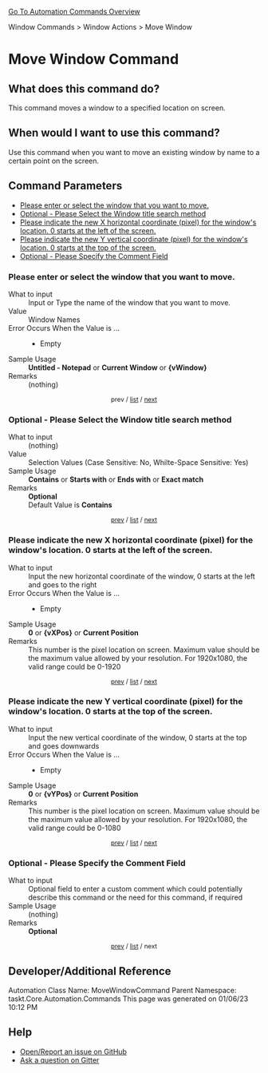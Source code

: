 <!--TITLE: Move Window Command -->
<!-- SUBTITLE: a command in the Window Commands group. -->
[Go To Automation Commands Overview](/automation-commands.md)


Window Commands &gt; Window Actions &gt; Move Window


# Move Window Command


## What does this command do?
This command moves a window to a specified location on screen.


## When would I want to use this command?
Use this command when you want to move an existing window by name to a certain point on the screen.


<a id="param_list"></a>
## Command Parameters
- [Please enter or select the window that you want to move.](#param_0)
- [Optional - Please Select the Window title search method](#param_1)
- [Please indicate the new X horizontal coordinate (pixel) for the window's location.  0 starts at the left of the screen.](#param_2)
- [Please indicate the new Y vertical coordinate (pixel) for the window's location.  0 starts at the top of the screen.](#param_3)
- [Optional - Please Specify the Comment Field](#param_4)


<a id="param_0"></a>
### Please enter or select the window that you want to move.


<dl>
<dt>What to input</dt><dd>Input or Type the name of the window that you want to move.</dd>
<dt>Value</dt><dd>Window Names</dd>
<dt>Error Occurs When the Value is ...</dt><dd><ul>
<li>Empty</li>
</ul></dd>
<dt>Sample Usage</dt><dd><strong>Untitled - Notepad</strong> or <strong>Current Window</strong> or <strong>{vWindow}</strong></dd>
<dt>Remarks</dt><dd>(nothing)</dd>
</dl>




<div style="font-size: 90%; text-align: center">


prev / [list](#param_list) / [next](#param_1)


</div>


<a id="param_1"></a>
### Optional - Please Select the Window title search method


<dl>
<dt>What to input</dt><dd>(nothing)</dd>
<dt>Value</dt><dd>Selection Values (Case Sensitive: No, Whilte-Space Sensitive: Yes)</dd>
<dt>Sample Usage</dt><dd><strong>Contains</strong> or  <strong>Starts with</strong> or  <strong>Ends with</strong> or  <strong>Exact match</strong></dd>
<dt>Remarks</dt><dd><strong>Optional</strong><br>Default Value is <strong>Contains</strong></dd>
</dl>




<div style="font-size: 90%; text-align: center">


[prev](#param_1) / [list](#param_list) / [next](#param_2)


</div>


<a id="param_2"></a>
### Please indicate the new X horizontal coordinate (pixel) for the window's location.  0 starts at the left of the screen.


<dl>
<dt>What to input</dt><dd>Input the new horizontal coordinate of the window, 0 starts at the left and goes to the right</dd>
<dt>Error Occurs When the Value is ...</dt><dd><ul>
<li>Empty</li>
</ul></dd>
<dt>Sample Usage</dt><dd><strong>0</strong> or <strong>{vXPos}</strong> or <strong>Current Position</strong></dd>
<dt>Remarks</dt><dd>This number is the pixel location on screen. Maximum value should be the maximum value allowed by your resolution. For 1920x1080, the valid range could be 0-1920</dd>
</dl>




<div style="font-size: 90%; text-align: center">


[prev](#param_2) / [list](#param_list) / [next](#param_3)


</div>


<a id="param_3"></a>
### Please indicate the new Y vertical coordinate (pixel) for the window's location.  0 starts at the top of the screen.


<dl>
<dt>What to input</dt><dd>Input the new vertical coordinate of the window, 0 starts at the top and goes downwards</dd>
<dt>Error Occurs When the Value is ...</dt><dd><ul>
<li>Empty</li>
</ul></dd>
<dt>Sample Usage</dt><dd><strong>0</strong> or <strong>{vYPos}</strong> or <strong>Current Position</strong></dd>
<dt>Remarks</dt><dd>This number is the pixel location on screen. Maximum value should be the maximum value allowed by your resolution. For 1920x1080, the valid range could be 0-1080</dd>
</dl>




<div style="font-size: 90%; text-align: center">


[prev](#param_3) / [list](#param_list) / [next](#param_4)


</div>


<a id="param_4"></a>
### Optional - Please Specify the Comment Field


<dl>
<dt>What to input</dt><dd>Optional field to enter a custom comment which could potentially describe this command or the need for this command, if required</dd>
<dt>Sample Usage</dt><dd>(nothing)</dd>
<dt>Remarks</dt><dd><strong>Optional</strong><br></dd>
</dl>




<div style="font-size: 90%; text-align: center">


[prev](#param_4) / [list](#param_list) / next


</div>


## Developer/Additional Reference
Automation Class Name: MoveWindowCommand
Parent Namespace: taskt.Core.Automation.Commands
This page was generated on 01/06/23 10:12 PM


## Help
- [Open/Report an issue on GitHub](https://github.com/rcktrncn/taskt/issues/new)
- [Ask a question on Gitter](https://gitter.im/taskt-rpa/Lobby)
